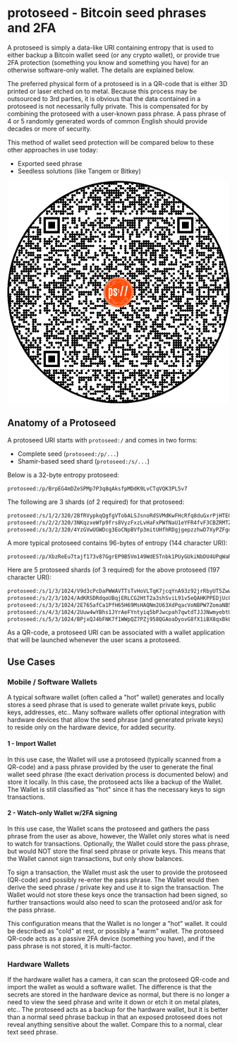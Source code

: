 # protoseed - Bitcoin seed phrases and 2FA

A protoseed is simply a data-like URI containing entropy that is used to either backup
a Bitcoin wallet seed (or any crypto wallet), or provide true 2FA protection
(something you know and something you have) for an otherwise software-only wallet. The
details are explained below.

The preferred physical form of a protoseed is in a QR-code that is either 3D printed or
laser etched on to metal. Because this process may be outsourced to 3rd parties, it is
obvious that the data contained in a protoseed is not necessarily fully private. This is
compensated for by combining the protoseed with a user-known pass phrase. A pass phrase
of 4 or 5 randomly generated words of common English should provide decades or more of
security.

This method of wallet seed protection will be compared below to these other approaches
in use today:

 - Exported seed phrase
 - Seedless solutions (like Tangem or Bitkey)

![](src/round.png)

## Anatomy of a Protoseed

A protoseed URI starts with `protoseed:/` and comes in two forms:

 - Complete seed (`protoseed:/p/...`)
 - Shamir-based seed shard (`protoseed:/s/...`)

Below is a 32-byte entropy protoseed:

    protoseed:/p/BrpEG4mDZeSPMp7P3q8qAksfpMDdK9LvCTqVQK3PL5v7

The following are 3 shards (of 2 required) for that protoseed:

    protoseed:/s/1/2/320/2BfRVypkqQgfgVTobALSJsnoRdSVMdKwFHcRfq8duGxrPjHTEGMcEyM
    protoseed:/s/2/2/320/3NKqzxeWfp9frs8VyzFxzLvHaFxPWfNaU1eYFR4fvF3CBZRMTZ6CPh1
    protoseed:/s/3/2/320/4YzGVwUGWDcg3EoCNpBVfp3mitUHfhRDgjgepzzhwD7XyPZFgqpnYQf

A more typical protoseed contains 96-bytes of entropy (144 character URI):

    protoseed:/p/XbzReEu7tajf173v87GgrEP9B5Vm149WdE5Tnbk1PUyGUkiNbDU4UPqWaR72YzLzp2G6TqznkCriVkgCKVYhFj9SjSGFtSEHdNRzTLcHtBGTd2y4QKwmgAkCVzNM8ty528A

Here are 5 protoseed shards (of 3 required) for the above protoseed (197 character URI):

    protoseed:/s/1/3/1024/V9d3cPcDaPWWAVTTsTvHoVLTqK7jcqYnA93z92jrRbyUT5ZwwCWLFV6ghT5v2D2LWjwtrLtGTikDdStqj25pSKdVUAxZYKNS4DJud7BYyjF6mShfmnoGy9cWzbq5DapnvYjPX96AtnH9C73PGbxZBCLkG7pk3rgnXjnBUjLNTpm1wA
    protoseed:/s/2/3/1024/AdKRSDRdqoUBqjERLCG2HtT2a3shSviL91v5eQAHKPPEDjUc8gFmThEZmaP5Fim2ojbwAjm11B7eMFQnVDgxB68J1axDP88GxPCMJrbSZAPoqyJ66j4AwpqAZ6dP66zm552jtkAKVub2F1R33VedpPpFzhYwZr7DBvAo6VYKmtDij9H
    protoseed:/s/3/3/1024/2E765afCa1PfH65H69MsHAQNm2U63XdPqacVoNBPW7ZomaNB5iA5tk8pDo9dPkb8hyLkY4Qb8GmbHgUuPstjNDDpDxT7iYd7d6t2wkHbGHgYPGY4v3QAgVNvuS35yRwtFtKBdk3Uc7mzTn24VnwhN6t4Z5tBxtLcoaA3nwT7VBpZrPa
    protoseed:/s/4/3/1024/2Uuw4wYBhs1JYrAeFYntyiq5bPJwcpah7qwtdTJJJNwmyebtUrgVBn8jCz87gQhnDA6eAH5rH65HtkZhfGDqP3CJoFzYbNMs1JgEuq4U9WxehNbKKPjjmHG3KKmFr6AMfr7XqNSxd24vVyp4U61MnQ7cCzmBWWXggAaqtpx56csA674
    protoseed:/s/5/3/1024/BPjxQJ4bFNK7f1WWpQZ7PZj958QGAoaDyovG8fX1iBX8qxBkL7pyLoEJj9JY7h6yKHsc3PnnTd2kATfBHNgGDa3mjVaW1bLX6zayD6v5CrE8nHTqJn4tCCUVnmoti5eBJxRnVdNmYcTpMco2xNqd5HWtxSBvCigQohTBQA3CcBMVSHj

As a QR-code, a protoseed URI can be associated with a wallet application that will be
launched whenever the user scans a protoseed.

## Use Cases

### Mobile / Software Wallets

A typical software wallet (often called a "hot" wallet) generates and locally stores a seed
phrase that is used to generate wallet private keys, public keys, addresses, etc.. Many
software wallets offer optional integration with hardware devices that allow the seed phrase
(and generated private keys) to reside only on the hardware device, for added security.

#### 1 - Import Wallet

In this use case, the Wallet will use a protoseed (typically scanned from a QR-code) and a
pass phrase provided by the user to generate the final wallet seed phrase (the exact derivation
process is documented below) and store it locally. In this case, the protoseed acts like a
backup of the Wallet. The Wallet is still classified as "hot" since it has the necessary keys
to sign transactions.

#### 2 - Watch-only Wallet w/2FA signing

In this use case, the Wallet scans the protoseed and gathers the pass phrase from the user as
above, however, the Wallet only stores what is need to watch for transactions. Optionally, the
Wallet could store the pass phrase, but would NOT store the final seed phrase or private keys.
This means that the Wallet cannot sign transactions, but only show balances.

To sign a transaction, the Wallet must ask the user to provide the protoseed (QR-code) and
possibly re-enter the pass phrase. The Wallet would then derive the seed phrase / private key
and use it to sign the transaction. The Wallet would not store these keys once the transaction
had been signed, so further transactions would also need to scan the protoseed and/or ask for
the pass phrase.

This configuration means that the Wallet is no longer a "hot" wallet. It could be described as
"cold" at rest, or possibly a "warm" wallet. The protoseed QR-code acts as a passive 2FA device
(something you have), and if the pass phrase is not stored, it is multi-factor.

### Hardware Wallets

If the hardware wallet has a camera, it can scan the protoseed QR-code and import the wallet
as would a software wallet. The difference is that the secrets are stored in the hardware
device as normal, but there is no longer a need to view the seed phrase and write it down or
etch it on metal plates, etc.. The protoseed acts as a backup for the hardware wallet, but
it is better than a normal seed phrase backup in that an exposed protoseed does not reveal
anything sensitive about the wallet. Compare this to a normal, clear text seed phrase.
